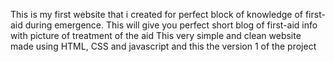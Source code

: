 This is my first website that i created for perfect block of knowledge of first-aid during emergence. 
This will give you perfect short blog of first-aid info with picture of treatment of the aid
This very simple and clean website made using HTML, CSS and javascript and this the version 1 of the project
